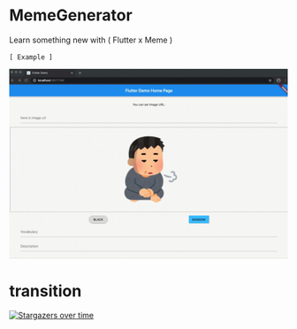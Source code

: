 # MemeGenerator

Learn something new with ( Flutter x Meme )

```
[ Example ]
```

![sample](./assets/issue-1.gif)


# transition

[![Stargazers over time](https://starchart.cc/Xx0w0wxX/MemeGenerator.svg)](https://starchart.cc/Xx0w0wxX/MemeGenerator)
